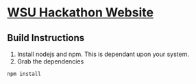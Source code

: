 [WSU Hackathon Website](http://hackathon.eecs.wsu.edu)
======================

Build Instructions
------------------
1. Install nodejs and npm. This is dependant upon your system.
2. Grab the dependencies
```
npm install
```